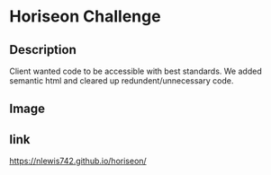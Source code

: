# Horiseon Challenge

## Description

Client wanted code to be accessible with best standards. We added semantic html and cleared up redundent/unnecessary code.

## Image


## link

https://nlewis742.github.io/horiseon/
